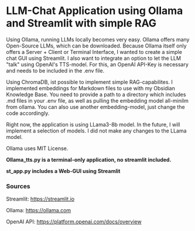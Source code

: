 # LLM-Chat Application using Ollama and Streamlit with simple RAG

Using Ollama, running LLMs locally becomes very easy. Ollama offers many Open-Source LLMs, which can be downloaded.
Because Ollama itself only offers a Server + Client or Terminal Interface, I wanted to create a simple chat GUI using Streamlit.
I also want to integrate an option to let the LLM "talk" using OpenAI's TTS-model. For this, an OpenAI API-Key is necessary and needs to be included in the .env file.

Using ChromaDB, ist possible to implement simple RAG-capabilites. I implemented embeddings for Markdown files to use with my Obsidian Knowledge Base. You need to provide a path to a directory which includes .md files in your .env file, as well as pulling the embedding model all-minilm from ollama. You can also use another embedding-model, just change the code accordingly.

Right now, the application is using LLama3-8b model. In the future, I will implement a selection of models. I did not make any changes to the LLama model.

Ollama uses MIT License.

**Ollama_tts.py is a terminal-only application, no streamlit included.**

**st_app.py includes a Web-GUI using Streamlit**

### Sources

Streamlit: https://streamlit.io

Ollama: https://ollama.com

OpenAI API: https://platform.openai.com/docs/overview

